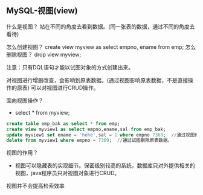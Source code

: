 ## MySQL-视图(view)

什么是视图？ 站在不同的角度去看到数据。(同一张表的数据，通过不同的角度去看待)

怎么创建视图？ create view myview as select empno, ename from emp;
怎么删除视图？ drop view myview;

注意：只有DQL语句才能以试图对象的方式创建出来。

对视图进行增删改查，会影响到原表数据。(通过视图影响原表数据，不是直接操作的原表)
可以对视图进行CRUD操作。

面向视图操作？

- select * from myview;
```sql
create table emp_bak as select * from emp;
create view myview1 as select empno,ename,sal from emp_bak;
update myview1 set ename = 'hehe',sal = 1 where empno 7369;  //通过视图修改原表数据。
delete from myview1 where empno = 7369;  //通过试图删除原表数据。
```

视图的作用？

- 视图可以隐藏表的实现细节。保密级别较高的系统，数据库只对外提供相关的视图，java程序员只对视图对象进行CRUD。

视图并不会提高检索效率